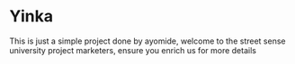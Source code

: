 # Yinka
This is just a simple project done by ayomide, welcome to the street sense university project marketers, ensure you enrich us for more details

